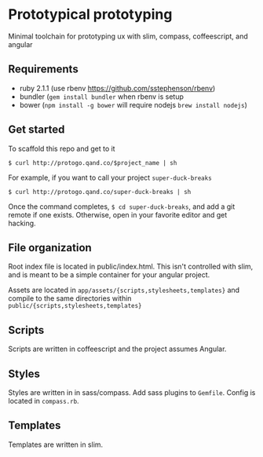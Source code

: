 Prototypical prototyping
===========

Minimal toolchain for prototyping ux with slim, compass, coffeescript, and angular

## Requirements

* ruby 2.1.1 (use rbenv https://github.com/sstephenson/rbenv)
* bundler (```gem install bundler``` when rbenv is setup
* bower (```npm install -g bower``` will require nodejs ```brew install nodejs```)

## Get started

To scaffold this repo and get to it

```$ curl http://protogo.qand.co/$project_name | sh```

For example, if you want to call your project ```super-duck-breaks```

```$ curl http://protogo.qand.co/super-duck-breaks | sh```

Once the command completes, ```$ cd super-duck-breaks```, and add a git remote if one exists. Otherwise, open in your favorite editor and get hacking.

## File organization

Root index file is located in public/index.html. This isn't controlled with slim, and is meant to be a simple container for your angular project.

Assets are located in `app/assets/{scripts,stylesheets,templates}` and compile to the same directories within `public/{scripts,stylesheets,templates}`

## Scripts

Scripts are written in coffeescript and the project assumes Angular.

## Styles

Styles are written in in sass/compass. Add sass plugins to `Gemfile`. Config is located in `compass.rb`.

## Templates

Templates are written in slim.
